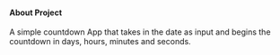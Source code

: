 #### About Project
  A simple countdown App that takes in the date as input and begins the countdown in days, hours, minutes and seconds.
